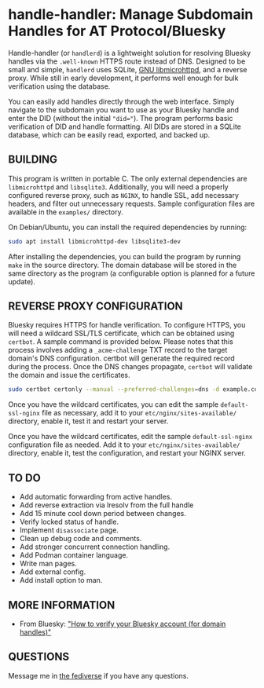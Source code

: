 # handle-handler: Manage Subdomain Handles for AT Protocol/Bluesky

Handle-handler (or `handlerd`) is a lightweight solution for resolving Bluesky handles via the `.well-known` HTTPS route instead of DNS. Designed to be small and simple, `handlerd` uses SQLite, [GNU libmicrohttpd](https://www.gnu.org/software/libmicrohttpd/), and a reverse proxy. While still in early development, it performs well enough for bulk verification using the database.

You can easily add handles directly through the web interface. Simply navigate to the subdomain you want to use as your Bluesky handle and enter the DID (without the initial `"did="`). The program performs basic verification of DID and handle formatting. All DIDs are stored in a SQLite database, which can be easily read, exported, and backed up.

## BUILDING

This program is written in portable C. The only external dependencies are `libmicrohttpd` and `libsqlite3`. Additionally, you will need a properly configured reverse proxy, such as `NGINX`, to handle SSL, add necessary headers, and filter out unnecessary requests. Sample configuration files are available in the `examples/` directory.

On Debian/Ubuntu, you can install the required dependencies by running:

```sh
sudo apt install libmicrohttpd-dev libsqlite3-dev
```

After installing the dependencies, you can build the program by running `make` in the source directory. The domain database will be stored in the same directory as the program (a configurable option is planned for a future update).

## REVERSE PROXY CONFIGURATION

Bluesky requires HTTPS for handle verification. To configure HTTPS, you will need a wildcard SSL/TLS certificate, which can be obtained using `certbot`. A sample command is provided below. Please notes that this process involves adding a `_acme-challenge` TXT record to the target domain's DNS configuration. certbot will generate the required record during the process. Once the DNS changes propagate, `certbot` will validate the domain and issue the certificates.

```sh
sudo certbot certonly --manual --preferred-challenges=dns -d example.com -d *.example.com
```

Once you have the wildcard certificates, you can edit the sample `default-ssl-nginx` file as necessary, add it to your `etc/nginx/sites-available/` directory, enable it, test it and restart your server.

Once you have the wildcard certificates, edit the sample `default-ssl-nginx` configuration file as needed. Add it to your `etc/nginx/sites-available/` directory, enable it, test the configuration, and restart your NGINX server.

## TO DO

* Add automatic forwarding from active handles.
* Add reverse extraction via lresolv from the full handle
* Add 15 minute cool down period between changes.
* Verify locked status of handle.
* Implement `disassociate` page.
* Clean up debug code and comments.
* Add stronger concurrent connection handling.
* Add Podman container language.
* Write man pages.
* Add external config.
* Add install option to man.

## MORE INFORMATION

* From Bluesky: ["How to verify your Bluesky account (for domain handles)"](https://bsky.social/about/blog/4-28-2023-domain-handle-tutorial)

## QUESTIONS

Message me in [the fediverse](https://ctrvx.net/chema) if you have any questions.
